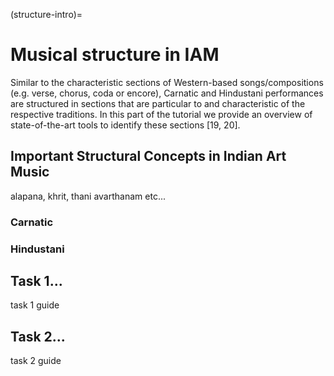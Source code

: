 (structure-intro)=
# Musical structure in IAM


Similar to the characteristic sections of Western-based songs/compositions (e.g. verse, chorus, coda or encore), Carnatic and Hindustani performances are structured in sections that are particular to and characteristic of the respective traditions. In this part of the tutorial we provide an overview of state-of-the-art tools to identify these sections [19, 20].

## Important Structural Concepts in Indian Art Music

alapana, khrit, thani avarthanam etc...

### Carnatic

### Hindustani

## Task 1...

task 1 guide 

## Task 2...

task 2 guide